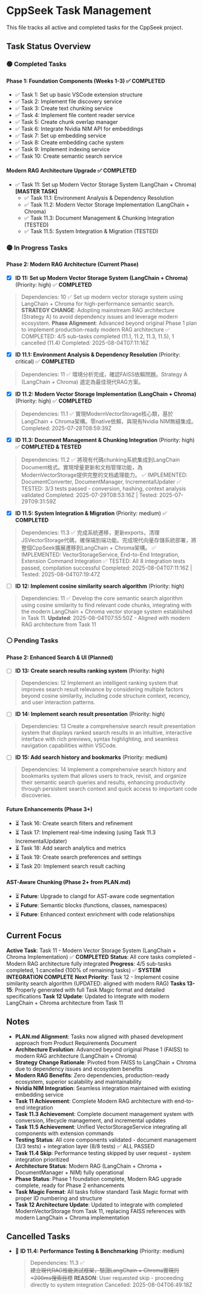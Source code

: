 # CppSeek Task Management

This file tracks all active and completed tasks for the CppSeek project.

## Task Status Overview

### 🟢 Completed Tasks

#### Phase 1: Foundation Components (Weeks 1-3) ✅ COMPLETED
- ✅ Task 1: Set up basic VSCode extension structure
- ✅ Task 2: Implement file discovery service 
- ✅ Task 3: Create text chunking service
- ✅ Task 4: Implement file content reader service
- ✅ Task 5: Create chunk overlap manager
- ✅ Task 6: Integrate Nvidia NIM API for embeddings
- ✅ Task 7: Set up embedding service
- ✅ Task 8: Create embedding cache system
- ✅ Task 9: Implement indexing service
- ✅ Task 10: Create semantic search service

#### Modern RAG Architecture Upgrade ✅ COMPLETED  
- ✅ Task 11: Set up Modern Vector Storage System (LangChain + Chroma) **[MASTER TASK]**
  - ✅ Task 11.1: Environment Analysis & Dependency Resolution
  - ✅ Task 11.2: Modern Vector Storage Implementation (LangChain + Chroma)
  - ✅ Task 11.3: Document Management & Chunking Integration (TESTED)
  - ✅ Task 11.5: System Integration & Migration (TESTED)

### 🟡 In Progress Tasks

#### Phase 2: Modern RAG Architecture (Current Phase)
- [x] **ID 11: Set up Modern Vector Storage System (LangChain + Chroma)** (Priority: high) ✅ **COMPLETED**
> Dependencies: 10 ✅
> Set up modern vector storage system using LangChain + Chroma for high-performance semantic search. **STRATEGY CHANGE**: Adopting mainstream RAG architecture (Strategy A) to avoid dependency issues and leverage modern ecosystem.
> **Phase Alignment**: Advanced beyond original Phase 1 plan to implement production-ready modern RAG architecture
> ✅ COMPLETED: 4/5 sub-tasks completed (11.1, 11.2, 11.3, 11.5), 1 cancelled (11.4)
> Completed: 2025-08-04T07:11:16Z

  - [x] **ID 11.1: Environment Analysis & Dependency Resolution** (Priority: critical) ✅ **COMPLETED**
  > Dependencies: 11
  > ✅ 環境分析完成，確認FAISS依賴問題。Strategy A (LangChain + Chroma) 選定為最佳現代RAG方案。

  - [x] **ID 11.2: Modern Vector Storage Implementation (LangChain + Chroma)** (Priority: high) ✅ **COMPLETED**
  > Dependencies: 11.1 ✅
  > 實現ModernVectorStorage核心類，基於LangChain + Chroma架構。零native依賴，與現有Nvidia NIM無縫集成。Completed: 2025-07-28T08:59:39Z

  - [x] **ID 11.3: Document Management & Chunking Integration** (Priority: high) ✅ **COMPLETED & TESTED**
  > Dependencies: 11.2 ✅
  > 將現有代碼chunking系統集成到LangChain Document格式。實現增量更新和文档管理功能，為ModernVectorStorage提供完整的文档處理能力。
  > ✅ IMPLEMENTED: DocumentConverter, DocumentManager, IncrementalUpdater
  > ✅ TESTED: 3/3 tests passed - conversion, hashing, context analysis validated
  > Completed: 2025-07-29T08:53:16Z | Tested: 2025-07-29T09:31:59Z

  - [x] **ID 11.5: System Integration & Migration** (Priority: medium) ✅ **COMPLETED**
  > Dependencies: 11.3 ✅
  > 完成系統遷移，更新exports，清理JSVectorStorage代碼，確保端到端功能。完成現代向量存儲系統部署，將整個CppSeek擴展遷移到LangChain + Chroma架構。
  > ✅ IMPLEMENTED: VectorStorageService, End-to-End Integration, Extension Command Integration
  > ✅ TESTED: All 8 integration tests passed, compilation successful
  > Completed: 2025-08-04T07:11:16Z | Tested: 2025-08-04T07:19:47Z

- [ ] **ID 12: Implement cosine similarity search algorithm** (Priority: high)
> Dependencies: 11 ✅
> Develop the core semantic search algorithm using cosine similarity to find relevant code chunks, integrating with the modern LangChain + Chroma vector storage system established in Task 11.
> **Updated**: 2025-08-04T07:55:50Z - Aligned with modern RAG architecture from Task 11

### ⚪ Pending Tasks

#### Phase 2: Enhanced Search & UI (Planned)
- [ ] **ID 13: Create search results ranking system** (Priority: high)
> Dependencies: 12
> Implement an intelligent ranking system that improves search result relevance by considering multiple factors beyond cosine similarity, including code structure context, recency, and user interaction patterns.

- [ ] **ID 14: Implement search result presentation** (Priority: high)  
> Dependencies: 13
> Create a comprehensive search result presentation system that displays ranked search results in an intuitive, interactive interface with rich previews, syntax highlighting, and seamless navigation capabilities within VSCode.

- [ ] **ID 15: Add search history and bookmarks** (Priority: medium)
> Dependencies: 14
> Implement a comprehensive search history and bookmarks system that allows users to track, revisit, and organize their semantic search queries and results, enhancing productivity through persistent search context and quick access to important code discoveries.

#### Future Enhancements (Phase 3+)
- ⏳ Task 16: Create search filters and refinement
- ⏳ Task 17: Implement real-time indexing (using Task 11.3 IncrementalUpdater)
- ⏳ Task 18: Add search analytics and metrics
- ⏳ Task 19: Create search preferences and settings
- ⏳ Task 20: Implement search result caching

#### AST-Aware Chunking (Phase 2+ from PLAN.md)
- ⏳ **Future**: Upgrade to clangd for AST-aware code segmentation
- ⏳ **Future**: Semantic blocks (functions, classes, namespaces)
- ⏳ **Future**: Enhanced context enrichment with code relationships

## Current Focus
**Active Task**: Task 11 - Modern Vector Storage System (LangChain + Chroma Implementation) ✅ **COMPLETED**
**Status**: All core tasks completed - Modern RAG architecture fully integrated
**Progress**: 4/5 sub-tasks completed, 1 cancelled (100% of remaining tasks) ✅ **SYSTEM INTEGRATION COMPLETE**
**Next Priority**: Task 12 - Implement cosine similarity search algorithm (UPDATED: aligned with modern RAG)
**Tasks 13-15**: Properly generated with full Task Magic format and detailed specifications
**Task 12 Update**: Updated to integrate with modern LangChain + Chroma architecture from Task 11

## Notes
- **PLAN.md Alignment**: Tasks now aligned with phased development approach from Product Requirements Document
- **Architecture Evolution**: Advanced beyond original Phase 1 (FAISS) to modern RAG architecture (LangChain + Chroma)
- **Strategy Change Rationale**: Pivoted from FAISS to LangChain + Chroma due to dependency issues and ecosystem benefits
- **Modern RAG Benefits**: Zero dependencies, production-ready ecosystem, superior scalability and maintainability
- **Nvidia NIM Integration**: Seamless integration maintained with existing embedding service
- **Task 11 Achievement**: Complete Modern RAG architecture with end-to-end integration
- **Task 11.3 Achievement**: Complete document management system with conversion, lifecycle management, and incremental updates
- **Task 11.5 Achievement**: Unified VectorStorageService integrating all components with extension commands
- **Testing Status**: All core components validated - document management (3/3 tests) + integration layer (8/8 tests) ✅ ALL PASSED
- **Task 11.4 Skip**: Performance testing skipped by user request - system integration prioritized
- **Architecture Status**: Modern RAG (LangChain + Chroma + DocumentManager + NIM) fully operational
- **Phase Status**: Phase 1 foundation complete, Modern RAG upgrade complete, ready for Phase 2 enhancements
- **Task Magic Format**: All tasks follow standard Task Magic format with proper ID numbering and structure
- **Task 12 Architecture Update**: Updated to integrate with completed ModernVectorStorage from Task 11, replacing FAISS references with modern LangChain + Chroma implementation

## Cancelled Tasks
- 🚫 **ID 11.4: Performance Testing & Benchmarking** (Priority: medium) 
  > Dependencies: 11.3 ✅  
  > ~~建立現代RAG性能測試框架，驗證LangChain + Chroma實現的<200ms搜索目標~~
  > **REASON**: User requested skip - proceeding directly to system integration
  > Cancelled: 2025-08-04T06:49:18Z